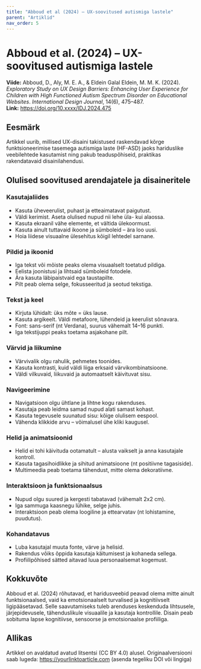 ```yaml
---
title: "Abboud et al (2024) – UX-soovitused autismiga lastele"
parent: "Artiklid"
nav_order: 5
---
```


# Abboud et al. (2024) – UX-soovitused autismiga lastele

**Viide:** Abboud, D., Aly, M. E. A., & Eldein Galal Eldein, M. M. K. (2024). *Exploratory Study on UX Design Barriers: Enhancing User Experience for Children with High Functioned Autism Spectrum Disorder on Educational Websites*. *International Design Journal*, 14(6), 475–487.  
**Link:** https://doi.org/10.xxxx/IDJ.2024.475

## Eesmärk

Artikkel uurib, millised UX-disaini takistused raskendavad kõrge funktsioneerimise tasemega autismiga laste (HF-ASD) jaoks hariduslike veebilehtede kasutamist ning pakub teaduspõhiseid, praktikas rakendatavaid disainilahendusi.

## Olulised soovitused arendajatele ja disaineritele

### Kasutajaliides

- Kasuta üheveerulist, puhast ja etteaimatavat paigutust.
- Väldi kerimist. Aseta olulised nupud nii lehe üla- kui alaossa.
- Kasuta ekraanil vähe elemente, et vältida ülekoormust.
- Kasuta ainult tuttavaid ikoone ja sümboleid – ära loo uusi.
- Hoia liidese visuaalne ülesehitus kõigil lehtedel sarnane.

### Pildid ja ikoonid

- Iga tekst või mõiste peaks olema visuaalselt toetatud pildiga.
- Eelista joonistusi ja lihtsaid sümboleid fotodele.
- Ära kasuta läbipaistvaid ega taustapilte.
- Pilt peab olema selge, fokusseeritud ja seotud tekstiga.

### Tekst ja keel

- Kirjuta lühidalt: üks mõte = üks lause.
- Kasuta argikeelt. Väldi metafoore, lühendeid ja keerulist sõnavara.
- Font: sans-serif (nt Verdana), suurus vähemalt 14–16 punkti.
- Iga tekstijuppi peaks toetama asjakohane pilt.

### Värvid ja liikumine

- Värvivalik olgu rahulik, pehmetes toonides.
- Kasuta kontrasti, kuid väldi liiga erksaid värvikombinatsioone.
- Väldi vilkuvaid, liikuvaid ja automaatselt käivituvat sisu.

### Navigeerimine

- Navigatsioon olgu ühtlane ja lihtne kogu rakenduses.
- Kasutaja peab leidma samad nupud alati samast kohast.
- Kasuta tegevusele suunatud sisu: kõige olulisem eespool.
- Vähenda klikkide arvu – võimalusel ühe kliki kaugusel.

### Helid ja animatsioonid

- Helid ei tohi käivituda ootamatult – alusta vaikselt ja anna kasutajale kontroll.
- Kasuta tagasihoidlikke ja sihitud animatsioone (nt positiivne tagasiside).
- Multimeedia peab toetama tähendust, mitte olema dekoratiivne.

### Interaktsioon ja funktsionaalsus

- Nupud olgu suured ja kergesti tabatavad (vähemalt 2x2 cm).
- Iga sammuga kaasnegu lühike, selge juhis.
- Interaktsioon peab olema loogiline ja ettearvatav (nt lohistamine, puudutus).

### Kohandatavus

- Luba kasutajal muuta fonte, värve ja helisid.
- Rakendus võiks õppida kasutaja käitumisest ja kohaneda sellega.
- Profiilipõhised sätted aitavad luua personaalsemat kogemust.

## Kokkuvõte

Abboud et al. (2024) rõhutavad, et haridusveebid peavad olema mitte ainult funktsionaalsed, vaid ka emotsionaalselt turvalised ja kognitiivselt ligipääsetavad. Selle saavutamiseks tuleb arenduses keskenduda lihtsusele, järjepidevusele, tähenduslikule visuaalile ja kasutaja kontrollile. Disain peab sobituma lapse kognitiivse, sensoorse ja emotsionaalse profiiliga.

## Allikas

Artikkel on avaldatud avatud litsentsi (CC BY 4.0) alusel. Originaalversiooni saab lugeda:
https://yourlinktoarticle.com (asenda tegeliku DOI või lingiga)

